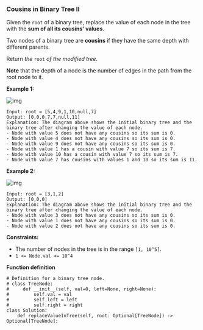 ### Cousins in Binary Tree II

Given the `root` of a binary tree, replace the value of each node in the tree with the **sum of all its cousins' values**.

Two nodes of a binary tree are **cousins** if they have the same depth with different parents.

Return *the* `root` *of the modified tree*.

**Note** that the depth of a node is the number of edges in the path from the root node to it.

 

**Example 1:**

![img](https://assets.leetcode.com/uploads/2023/01/11/example11.png)

```
Input: root = [5,4,9,1,10,null,7]
Output: [0,0,0,7,7,null,11]
Explanation: The diagram above shows the initial binary tree and the binary tree after changing the value of each node.
- Node with value 5 does not have any cousins so its sum is 0.
- Node with value 4 does not have any cousins so its sum is 0.
- Node with value 9 does not have any cousins so its sum is 0.
- Node with value 1 has a cousin with value 7 so its sum is 7.
- Node with value 10 has a cousin with value 7 so its sum is 7.
- Node with value 7 has cousins with values 1 and 10 so its sum is 11.
```

**Example 2:**

![img](https://assets.leetcode.com/uploads/2023/01/11/diagram33.png)

```
Input: root = [3,1,2]
Output: [0,0,0]
Explanation: The diagram above shows the initial binary tree and the binary tree after changing the value of each node.
- Node with value 3 does not have any cousins so its sum is 0.
- Node with value 1 does not have any cousins so its sum is 0.
- Node with value 2 does not have any cousins so its sum is 0.
```

 

**Constraints:**

- The number of nodes in the tree is in the range `[1, 10^5]`.
- `1 <= Node.val <= 10^4`

**Function definition**

```
# Definition for a binary tree node.
# class TreeNode:
#     def __init__(self, val=0, left=None, right=None):
#         self.val = val
#         self.left = left
#         self.right = right
class Solution:
    def replaceValueInTree(self, root: Optional[TreeNode]) -> Optional[TreeNode]:
```

